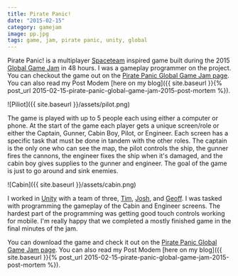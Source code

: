 ```yaml
---
title: Pirate Panic!
date: "2015-02-15"
category: gamejam
image: pp.jpg
tags: game, jam, pirate panic, unity, global
---
```


Pirate Panic! is a multiplayer [Spaceteam](http://www.sleepingbeastgames.com/spaceteam/) inspired game built during the 2015 [Global Game Jam](http://globalgamejam.org) in 48 hours. I was a gameplay programmer on the project. You can checkout the game out on the [Pirate Panic Global Game Jam page](http://globalgamejam.org/2015/games/pirate-panic). You can also read my Post Modem [here on my blog]({{ site.baseurl }}{% post_url 2015-02-15-pirate-panic-global-game-jam-2015-post-mortem %}).

![Piliot]({{ site.baseurl }}/assets/pilot.png)

The game is played with up to 5 people each using either a computer or phone. At the start of the game each player gets a unique screen/role or either the Captain, Gunner, Cabin Boy, Pilot, or Engineer. Each screen has a specific task that must be done in tandem with the other roles. The captain is the only one who can see the map, the pilot controls the ship, the gunner fires the cannons, the engineer fixes the ship when it's damaged, and the cabin boy gives supplies to the gunner and engineer. The goal of the game is just to go around and sink enemies.

![Cabin]({{ site.baseurl }}/assets/cabin.png)

I worked in [Unity](https://unity3d.com) with a team of three, [Tim](https://twitter.com/Drayfe), [Josh](https://twitter.com/cwi_josh), and [Geoff](http://thehibberts.us/geoff/). I was tasked with programming the gameplay of the Cabin and Engineer screens. The hardest part of the programming was getting good touch controls working for mobile. I'm really happy that we completed a mostly finished game in the final minutes of the jam.

You can download the game and check it out on the [Pirate Panic Global Game Jam page](http://globalgamejam.org/2015/games/pirate-panic). You can also read my Post Modem [here on my blog]({{ site.baseurl }}{% post_url 2015-02-15-pirate-panic-global-game-jam-2015-post-mortem %}).
